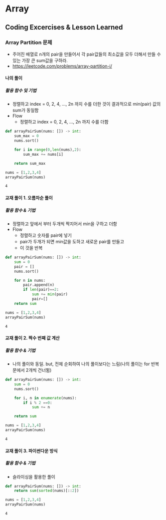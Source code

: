 # Array
## Coding Excercises & Lesson Learned

### Array Partition 문제
 - 주어진 배열로 n개의 pair을 만들어서 각 pair값들의 최소값을 모두 더해서 만들 수 있는 가장 큰 sum값을 구하라.
 - https://leetcode.com/problems/array-partition-i/

#### 나의 풀이
##### 활용 함수 및 기법
 - 정렬하고 index = 0, 2, 4, ..., 2n 까지 수를 더한 것이 결과적으로 min(pair) 값의 sum가 동일함 
 - Flow 
    + 정렬하고 index = 0, 2, 4, ..., 2n 까지 수를 더함


```python
def arrayPairSum(nums: []) -> int:
    sum_max = 0 
    nums.sort()

    for i in range(0,len(nums),2):
        sum_max += nums[i]

    return sum_max
```


```python
nums = [1,2,3,4]
arrayPairSum(nums)
```




    4



#### 교재 풀이 1. 오름차순 풀이
##### 활용 함수 & 기법
 - 정렬하고 앞에서 부터 두개씩 짝지어서 min을 구하고 더함
 - Flow 
    + 정렬하고 숫자를 pair에 넣기
    + pair가 두개가 되면 min값을 도하고 새로운 pair를 만들고
    + 이 것을 반복


```python
def arrayPairSum(nums: []) -> int:
    sum = 0
    pair = []
    nums.sort()

    for n in nums:
        pair.append(n)
        if len(pair)==2:
            sum += min(pair)
            pair=[]
    return sum
```


```python
nums = [1,2,3,4]
arrayPairSum(nums)
```




    4



#### 교재 풀이 2. 짝수 번째 값 계산
##### 활용 함수 & 기법
 - 나의 풀이와 동일. but, 전체 순회하여 나의 풀이보다는 느림(나의 풀이는 for 반복문에서 2개씩 건너뜀)


```python
def arrayPairSum(nums: []) -> int:
    sum = 0
    nums.sort()

    for i, n in enumerate(nums):
        if i % 2 ==0:
            sum += n

    return sum
```


```python
nums = [1,2,3,4]
arrayPairSum(nums)
```




    4



#### 교재 풀이 3. 파이썬다운 방식
##### 활용 함수 & 기법
 - 슬라이싱을 활용한 풀이


```python
def arrayPairSum(nums: []) -> int:
    return sum(sorted(nums)[::2])
```


```python
nums = [1,2,3,4]
arrayPairSum(nums)
```




    4


